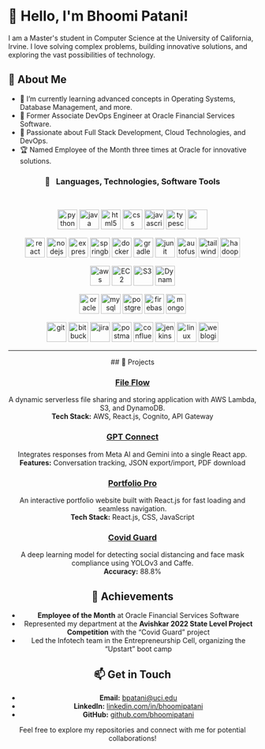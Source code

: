 # 👋 Hello, I'm Bhoomi Patani!

I am a Master's student in Computer Science at the University of California, Irvine. I love solving complex problems, building innovative solutions, and exploring the vast possibilities of technology.

## 🚀 About Me

- 🌱 I’m currently learning advanced concepts in Operating Systems, Database Management, and more.
- 💼 Former Associate DevOps Engineer at Oracle Financial Services Software.
- 🔭 Passionate about Full Stack Development, Cloud Technologies, and DevOps.
- 🏆 Named Employee of the Month three times at Oracle for innovative solutions.


<center>

### 🧰 &nbsp; Languages, Technologies, Software Tools

</center>
&nbsp;
<p align="center">
  <img src="https://www.vectorlogo.zone/logos/python/python-icon.svg" alt="python" height="40" title="Python" />
  <img src="https://www.vectorlogo.zone/logos/java/java-icon.svg" alt="java" height="40" title="Java" />
  <img src="https://www.vectorlogo.zone/logos/w3_html5/w3_html5-icon.svg" alt="html5" height="40" title="HTML5" />
  <img src="https://www.vectorlogo.zone/logos/w3_css/w3_css-icon.svg" alt="css" height="40" title="CSS3" />
  <img src="https://upload.vectorlogo.zone/logos/javascript/images/806c2e30-cf85-4b36-81bb-037049603c34.svg" alt="javascript" height="40" title="JavaScript" />
  <img src="https://www.vectorlogo.zone/logos/typescriptlang/typescriptlang-icon.svg" alt="typescript" height="40" title="TypeScript" />
  <img src="https://img.shields.io/badge/Tailwind_CSS-06B6D4?style=flat&logo=tailwindcss&logoColor=white" height="40"  />
</p>

<p align="center">
  <img src="https://www.vectorlogo.zone/logos/reactjs/reactjs-icon.svg" alt="react" height="40" title="React" />
  <img src="https://www.vectorlogo.zone/logos/nodejs/nodejs-icon.svg" alt="nodejs" height="40" title="Node.js" />
  <img src="https://www.vectorlogo.zone/logos/expressjs/expressjs-icon.svg" style="background:#ffffff;border-radius:3px;" alt="expressjs" height="40" title="Express.js" />
  <img src="https://www.vectorlogo.zone/logos/springio/springio-icon.svg" alt="springboot" height="40" title="Spring Boot" />
  <img src="https://www.vectorlogo.zone/logos/docker/docker-icon.svg" alt="docker" height="40" title="Docker" />
  <img src="https://www.vectorlogo.zone/logos/gradle/gradle-icon.svg" alt="gradle" height="40" title="Gradle" />
  <img src="https://www.vectorlogo.zone/logos/junit5/junit5-icon.svg" alt="junit" height="40" title="JUnit" />
  <img src="https://www.vectorlogo.zone/logos/autofusion/autofusion-icon.svg" alt="autofusion" height="40" title="Autofusion" />
  <img src="https://www.vectorlogo.zone/logos/tailwindcss/tailwindcss-icon.svg" alt="tailwind" height="40" title="Tailwind CSS" />
  <img src="https://www.vectorlogo.zone/logos/apache_hadoop/apache_hadoop-icon.svg" alt="hadoop" height="40" title="Hadoop" />
</p>

<p align="center">
  <img src="https://www.vectorlogo.zone/logos/amazon_aws/amazon_aws-icon.svg" alt="aws" height="40" title="AWS" />
  <img src="https://img.shields.io/badge/EC2-FF9900?style=flat&logo=amazon-aws&logoColor=white" alt="EC2" height="40" title="EC2" />
  <img src="https://img.shields.io/badge/S3-569A31?style=flat&logo=amazon-s3&logoColor=white" alt="S3" height="40" title="S3" />
  <img src="https://img.shields.io/badge/DynamoDB-4053D6?style=flat&logo=amazon-dynamodb&logoColor=white" alt="DynamoDB" height="40" title="DynamoDB" />
</p>

<p align="center">
  <img src="https://www.vectorlogo.zone/logos/oracle/oracle-icon.svg" alt="oracle" height="40" title="Oracle SQL" />
  <img src="https://www.vectorlogo.zone/logos/mysql/mysql-icon.svg" alt="mysql" height="40" title="MySQL" />
  <img src="https://www.vectorlogo.zone/logos/postgresql/postgresql-icon.svg" alt="postgresql" height="40" title="PostgreSQL" />
  <img src="https://www.vectorlogo.zone/logos/firebase/firebase-icon.svg" alt="firebase" height="40" title="Firebase" />
  <img src="https://www.vectorlogo.zone/logos/mongodb/mongodb-icon.svg" alt="mongodb" height="40" title="MongoDB" />
</p>

<p align="center">
  <img src="https://www.vectorlogo.zone/logos/git-scm/git-scm-icon.svg" alt="git" height="40" title="Git" />
  <img src="https://www.vectorlogo.zone/logos/bitbucket/bitbucket-icon.svg" alt="bitbucket" height="40" title="Bitbucket" />
  <img src="https://www.vectorlogo.zone/logos/atlassian_jira/atlassian_jira-icon.svg" alt="jira" height="40" title="Jira" />
  <img src="https://www.vectorlogo.zone/logos/getpostman/getpostman-icon.svg" alt="postman" height="40" title="Postman" />
  <img src="https://www.vectorlogo.zone/logos/atlassian_confluence/atlassian_confluence-icon.svg" alt="confluence" height="40" title="Confluence" />
  <img src="https://www.vectorlogo.zone/logos/jenkins/jenkins-icon.svg" alt="jenkins" height="40" title="Jenkins" />
  <img src="https://www.vectorlogo.zone/logos/linux/linux-icon.svg" alt="linux" height="40" title="Linux" />
  <img src="https://www.vectorlogo.zone/logos/oracle_weblogic/oracle_weblogic-icon.svg" alt="weblogic" height="40" title="Weblogic" />
</p>
  
---

<center>
## 🌟 Projects

### [File Flow](https://github.com/bhoomipatani/File-Flow)
A dynamic serverless file sharing and storing application with AWS Lambda, S3, and DynamoDB.  
**Tech Stack:** AWS, React.js, Cognito, API Gateway

### [GPT Connect](https://github.com/bhoomipatani/GPT-Connect)
Integrates responses from Meta AI and Gemini into a single React app.  
**Features:** Conversation tracking, JSON export/import, PDF download

### [Portfolio Pro](https://github.com/bhoomipatani/Portfolio-Pro)
An interactive portfolio website built with React.js for fast loading and seamless navigation.  
**Tech Stack:** React.js, CSS, JavaScript

### [Covid Guard](https://github.com/bhoomipatani/Covid-Guard)
A deep learning model for detecting social distancing and face mask compliance using YOLOv3 and Caffe.  
**Accuracy:** 88.8%

## 🏅 Achievements

- **Employee of the Month** at Oracle Financial Services Software
- Represented my department at the **Avishkar 2022 State Level Project Competition** with the “Covid Guard” project
- Led the Infotech team in the Entrepreneurship Cell, organizing the “Upstart” boot camp

## 📫 Get in Touch

- **Email:** [bpatani@uci.edu](mailto:bpatani@uci.edu)
- **LinkedIn:** [linkedin.com/in/bhoomipatani](https://linkedin.com/in/bhoomipatani)
- **GitHub:** [github.com/bhoomipatani](https://github.com/bhoomipatani)

Feel free to explore my repositories and connect with me for potential collaborations!
